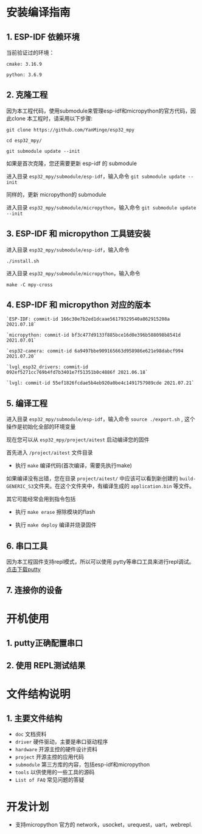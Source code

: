 # 安装编译指南 #

## 1. ESP-IDF 依赖环境 ##
   当前验证过的环境：

   `cmake: 3.16.9`

   `python: 3.6.9`

## 2. 克隆工程 ##

   因为本工程代码，使用submodule来管理esp-idf和micropython的官方代码，因此clone 本工程时，请采用以下步骤:

   `git clone https://github.com/YanMinge/esp32_mpy`

   `cd esp32_mpy/`

   `git submodule update --init`

   如果是首次克隆，您还需要更新 esp-idf 的 submodule

   进入目录 `esp32_mpy/submodule/esp-idf`，输入命令
   `git submodule update --init`

   同样的，更新 micropython的 submodule
  
   进入目录 `esp32_mpy/submodule/micropython`，输入命令
   `git submodule update --init`
   
## 3. ESP-IDF 和 micropython 工具链安装 ##

   进入目录 `esp32_mpy/submodule/esp-idf`，输入命令

   `./install.sh`

   进入目录 `esp32_mpy/submodule/micropython`，输入命令
   
   `make -C mpy-cross`
## 4. ESP-IDF 和 micropython 对应的版本 ##
    
    `ESP-IDF: commit-id 166c30e7b2ed1dcaae56179329540a862915208a  2021.07.18`

    `micropython: commit-id bf3c477d9133f885bce16d0e396b588098b8541d 2021.07.01`

    `esp32-camera: commit-id 6a9497bbe909165663d958986e621e98dabcf994 2021.07.20`

    `lvgl_esp32_drivers: commit-id 092ef5271cc769b4fd7b3401e7f51351b0c4886f 2021.06.18`

    `lvgl: commit-id 55ef1826fcdae5b4eb920a0be4c1491757989cde 2021.07.21`

## 5. 编译工程 ##

   进入目录 `esp32_mpy/submodule/esp-idf`，输入命令 `source ./export.sh` , 这个操作是初始化全部的环境变量


   现在您可以从 `esp32_mpy/project/aitest` 启动编译您的固件
   
   首先进入 `/project/aitest` 文件目录

   - 执行 `make` 编译代码(首次编译，需要先执行make)
   
   如果编译没有出错，您在目录 `project/aitest/` 中应该可以看到新创建的 `build-GENERIC_S3`文件夹。在这个文件夹中，有编译生成的 `application.bin` 等文件。
   
   其它可能经常会用到指令包括

   - 执行 `make erase` 擦除模块的flash
   
   - 执行 `make deploy` 编译并烧录固件

## 6. 串口工具 ##
   因为本工程固件支持repl模式，所以可以使用 pytty等串口工具来进行repl调试。
   [点击下载putty](https://www.chiark.greenend.org.uk/~sgtatham/putty/latest.html)

## 7. 连接你的设备 ##



# 开机使用 #

## 1. putty正确配置串口 ##


## 2. 使用 REPL测试结果 ##
 
# 文件结构说明 #

## 1. 主要文件结构 ##

- `doc` 文档资料
- `driver` 硬件驱动，主要是串口驱动程序
- `hardware` 开源主控的硬件设计资料
- `project` 开源主控的应用代码
- `submodule` 第三方库的内容，包括esp-idf和micropython
- `tools` 以供使用的一些工具的源码
- `List of FAQ` 常见问题的答疑


# 开发计划 #

- 支持micropython 官方的 network，usocket，urequest，uart，webrepl.